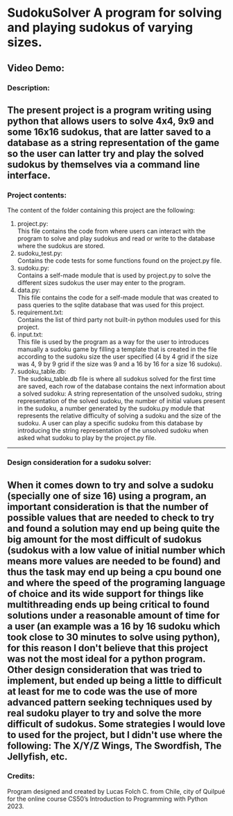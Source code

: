 # SudokuSolver A program for solving and playing sudokus of varying sizes.
## Video Demo:
### Description:
The present project is a program writing using python that allows users
to solve 4x4, 9x9 and **some** 16x16 sudokus, that are latter saved to a 
database as a string representation of the game so the user can latter 
try and play the solved sudokus by themselves via a command line interface.
-----
### Project contents:
The content of the folder containing this project are the following:
1. project.py:  
This file contains the code from where users can interact with the program to
solve and play sudokus and read or write to the database where the sudokus 
are stored.
2. sudoku_test.py:  
Contains the code tests for some functions found on the project.py file.
3. sudoku.py:  
Contains a self-made module that is used by project.py to solve the different sizes
sudokus the user may enter to the program.
4. data.py:  
This file contains the code for a self-made module that was created to pass
queries to the sqlite database that was used for this project.
5. requirement.txt:  
Contains the list of third party not built-in python modules used for this project.
6. input.txt:  
This file is used by the program as a way for the user to introduces manually a sudoku
game by filling a template that is created in the file according to the sudoku size the 
user specified (4 by 4 grid if the size was 4, 9 by 9 grid if the size was 9 and a 16 by 16
for a size 16 sudoku).
7. sudoku_table.db:  
The sudoku_table.db file is where all sudokus solved for the first time are saved, each
row of the database contains the next information about a solved sudoku: A string
representation of the unsolved sudoku, string representation of the solved sudoku, 
the number of initial values present in the sudoku, a number generated by the sudoku.py 
module that represents the relative difficulty of solving a sudoku and the size of the sudoku. 
A user can play a specific sudoku from this database by introducing the string representation 
of the unsolved sudoku when asked what sudoku to play by the project.py file.
---
### Design consideration for a sudoku solver:  
When it comes down to try and solve a sudoku (specially one of size 16) using a program,
an important consideration is that the number of possible values that are needed to check
to try and found a solution may end up being quite the big amount for the most difficult 
of sudokus (sudokus with a low value of initial number which means more values are needed 
to be found) and thus the task may end up being a cpu bound one and where the speed of the
programing language of choice and its wide support for things like multithreading ends up being 
critical to found solutions under a reasonable amount of time for a user (an example was 
a 16 by 16 sudoku which took close to 30 minutes to solve using python), for this reason 
I don't believe that this project was not the most ideal for a python
program. 
Other design consideration that was tried to implement, but ended up being a little to 
difficult at least for me to code was the use of more advanced pattern seeking techniques used by
real sudoku player to try and solve the more difficult of sudokus. Some strategies I would love to used
for the project, but I didn't use where the following: The X/Y/Z Wings, The Swordfish, The Jellyfish, 
etc.
---
### Credits:
Program designed and created by Lucas Folch C. from Chile, city of Quilpué for the online 
course CS50’s Introduction to Programming with Python 2023.




